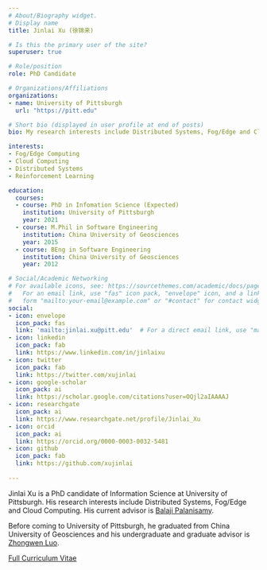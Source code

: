 ```yaml
---
# About/Biography widget.
# Display name
title: Jinlai Xu (徐锦来)

# Is this the primary user of the site?
superuser: true

# Role/position
role: PhD Candidate

# Organizations/Affiliations
organizations:
- name: University of Pittsburgh
  url: "https://pitt.edu"

# Short bio (displayed in user profile at end of posts)
bio: My research interests include Distributed Systems, Fog/Edge and Cloud Computing, and Distributed Systems.

interests:
- Fog/Edge Computing
- Cloud Computing
- Distributed Systems
- Reinforcement Learning

education:
  courses:
  - course: PhD in Infomation Science (Expected)
    institution: University of Pittsburgh
    year: 2021
  - course: M.Phil in Software Engineering
    institution: China University of Geosciences
    year: 2015
  - course: BEng in Software Engineering
    institution: China University of Geosciences
    year: 2012

# Social/Academic Networking
# For available icons, see: https://sourcethemes.com/academic/docs/page-builder/#icons
#   For an email link, use "fas" icon pack, "envelope" icon, and a link in the
#   form "mailto:your-email@example.com" or "#contact" for contact widget.
social:
- icon: envelope
  icon_pack: fas
  link: 'mailto:jinlai.xu@pitt.edu'  # For a direct email link, use "mailto:test@example.org".
- icon: linkedin
  icon_pack: fab
  link: https://www.linkedin.com/in/jinlaixu
- icon: twitter
  icon_pack: fab
  link: https://twitter.com/xujinlai
- icon: google-scholar
  icon_pack: ai
  link: https://scholar.google.com/citations?user=OQjl2aIAAAAJ
- icon: researchgate
  icon_pack: ai
  link: https://www.researchgate.net/profile/Jinlai_Xu
- icon: orcid
  icon_pack: ai
  link: https://orcid.org/0000-0003-0032-5481
- icon: github
  icon_pack: fab
  link: https://github.com/xujinlai
 
---
```



Jinlai Xu is a PhD candidate of Information Science at University of Pittsburgh. His research interests include Distributed Systems, Fog/Edge and Cloud Computing. 
His current advisor is [Balaji Palanisamy](http://www.sis.pitt.edu/bpalan/).

Before coming to University of Pittsburgh, he graduated from China University of Geosciences and his undergraduate and graduate advisor is [Zhongwen Luo](http://grzy.cug.edu.cn/luozhongwen/en/index.htm).

<a href="cv_XuJinlai.pdf" class="btn btn-info">Full Curriculum Vitae</a>
